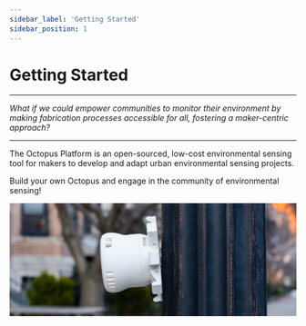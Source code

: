 ```yaml
---
sidebar_label: 'Getting Started'
sidebar_position: 1
---
```


# Getting Started

---

*What if we could empower communities to monitor their environment by making fabrication processes accessible for all, fostering a maker-centric approach?*

---


The Octopus Platform is an open-sourced, low-cost environmental sensing tool for makers to develop and adapt urban environmental sensing projects. 

Build your own Octopus and engage in the community of environmental sensing!

![OctopusIntro](../static/img/OctopusIntoOne.png)

